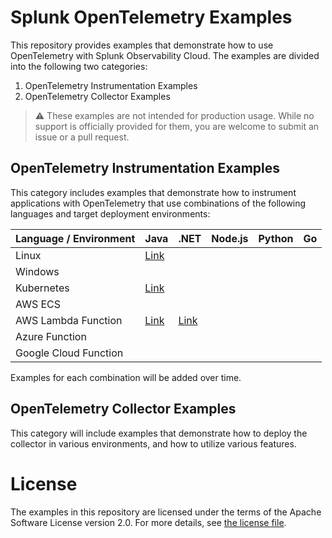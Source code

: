 # Splunk OpenTelemetry Examples

This repository provides examples that demonstrate how to use OpenTelemetry 
with Splunk Observability Cloud. The examples are divided into the following 
two categories: 

1. OpenTelemetry Instrumentation Examples
2. OpenTelemetry Collector Examples 

> :warning: These examples are not intended for production usage. While no support is officially provided for them, you are welcome to submit an issue or a pull request. 

## OpenTelemetry Instrumentation Examples

This category includes examples that demonstrate how to instrument applications 
with OpenTelemetry that use combinations of the following languages and target
deployment environments: 

| Language / Environment | Java                                      | .NET                                      | Node.js                                     | Python | Go  |
|------------------------|-------------------------------------------|-------------------------------------------|---------------------------------------------|--------|-----|
| Linux | [Link](./instrumentation/java/linux)      |                                           |                                             | |     |
| Windows |                                           |                                           |                                             | |     |
| Kubernetes | [Link](./instrumentation/java/k8s)        |                                           |                                             | |     |
| AWS ECS |                                           |                                           |                                             | |     |
| AWS Lambda Function | [Link](./instrumentation/java/aws-lambda) | [Link](./instrumentation/dotnet/aws-lambda)|  | |     |
| Azure Function |                                           |                                           |                                             | |     |
| Google Cloud Function |                                           |                                           |                                             | |     |

Examples for each combination will be added over time. 

## OpenTelemetry Collector Examples

This category will include examples that demonstrate how to deploy the collector 
in various environments, and how to utilize various features. 

# License

The examples in this repository are licensed under the terms of the Apache Software License version 2.0. For more details, see [the license file](./LICENSE).
